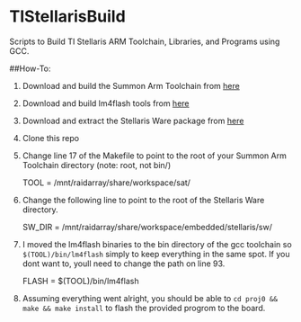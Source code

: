 TIStellarisBuild
================

Scripts to Build TI Stellaris ARM Toolchain, Libraries, and Programs using GCC.

##How-To:
1. Download and build the Summon Arm Toolchain from [here][sat]
2. Download and build lm4flash tools from [here][lm4]
3. Download and extract the Stellaris Ware package from [here][sw]

4. Clone this repo
5. Change line 17 of the Makefile to point to the root of your Summon Arm Toolchain directory (note: root, not bin/)

    TOOL        = /mnt/raidarray/share/workspace/sat/

6. Change the following line to point to the root of the Stellaris Ware directory.

    SW_DIR      = /mnt/raidarray/share/workspace/embedded/stellaris/sw/

7. I moved the lm4flash binaries to the bin directory of the gcc toolchain so `$(TOOL)/bin/lm4flash` simply to keep everything in the same spot.  If you dont want to, youll need to change the path on line 93.

    FLASH       = $(TOOL)/bin/lm4flash

8. Assuming everything went alright, you should be able to `cd proj0 && make && make install` to flash the provided progrom to the board.




[sat]:   https://github.com/esden/summon-arm-toolchain  "summon-arm-toolchain"
[lm4]:   https://github.com/utzig/lm4tools "lm4tools"
[sw]:    http://www.ti.com/tool/sw-ek-lm4f120xl "Stellaris Ware Download, pn: SW-EK-LM4F120XL"